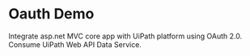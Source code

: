 # Oauth Demo
Integrate asp.net MVC core app with UiPath platform using OAuth 2.0.
Consume UiPath Web API Data Service.
